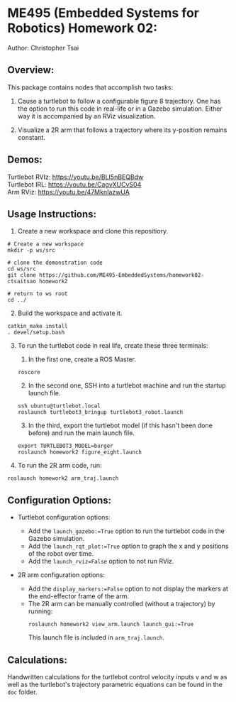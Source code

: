 # ME495 (Embedded Systems for Robotics) Homework 02:

Author: Christopher Tsai

## Overview:

This package contains nodes that accomplish two tasks:

1. Cause a turtlebot to follow a configurable figure 8 trajectory. One has the option to run this code in real-life or in a Gazebo simulation. Either way it is accompanied by an RViz visualization.

2. Visualize a 2R arm that follows a trajectory where its y-position remains constant. 

## Demos:

Turtlebot RVIz: https://youtu.be/BLI5nBEQBdw  
Turtlebot IRL: https://youtu.be/CagvXUCvS04  
Arm RViz: https://youtu.be/47MknIazwUA  

## Usage Instructions:

1. Create a new workspace and clone this repositiory.
```Shell
# Create a new workspace
mkdir -p ws/src

# clone the demonstration code
cd ws/src
git clone https://github.com/ME495-EmbeddedSystems/homework02-ctsaitsao homework2

# return to ws root
cd ../
```

2. Build the workspace and activate it.
```Shell
catkin_make install
. devel/setup.bash
```

3. To run the turtlebot code in real life, create these three terminals:
    1. In the first one, create a ROS Master.
    ```Shell
    roscore
    ```
    2. In the second one, SSH into a turtlebot machine and run the startup launch file.
    ```Shell
    ssh ubuntu@turtlebot.local
    roslaunch turtlebot3_bringup turtlebot3_robot.launch
    ```
    3. In the third, export the turtlebot model (if this hasn't been done before) and run the main launch file.
    ```Shell
    export TURTLEBOT3_MODEL=burger
    roslaunch homework2 figure_eight.launch
    ```

4. To run the 2R arm code, run:
```Shell
roslaunch homework2 arm_traj.launch
```

## Configuration Options:

- Turtlebot configuration options:
    - Add the `launch_gazebo:=True` option to run the turtlebot code in the Gazebo simulation.
    - Add the `launch_rqt_plot:=True` option to graph the x and y positions of the robot over time.
    - Add the `launch_rviz=False` option to not run RViz.

- 2R arm configuration options:
    - Add the `display_markers:=False` option to not display the markers at the end-effector frame of the arm.
    - The 2R arm can be manually controlled (without a trajectory) by running:
        ```Shell
        roslaunch homework2 view_arm.launch launch_gui:=True
        ```
      This launch file is included in `arm_traj.launch`.

## Calculations:

Handwritten calculations for the turtlebot control velocity inputs v and w as well as the turtlebot's trajectory parametric equations can be found in the `doc` folder.
